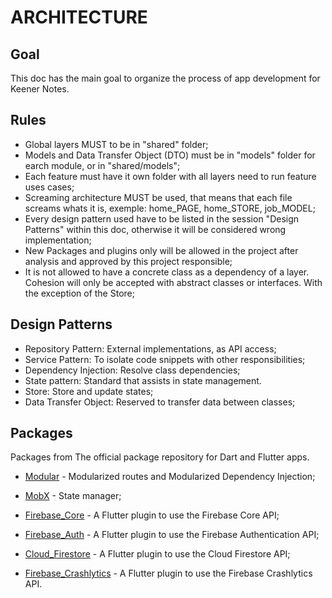 # ARCHITECTURE

## Goal
This doc has the main goal to organize the process of app development for Keener Notes.

## Rules
- Global layers MUST to be in "shared" folder;
- Models and Data Transfer Object (DTO) must be in "models" folder for earch module, or in "shared/models";
- Each feature must have it own folder with all layers need to run feature uses cases;
- Screaming architecture MUST be used, that means that each file screams whats it is, exemple: home_PAGE, home_STORE, job_MODEL;
- Every design pattern used have to be listed in the session "Design Patterns" within this doc, otherwise it will be considered wrong implementation;
- New Packages and plugins only will be allowed in the project after analysis and approved by this project responsible;
- It is not allowed to have a concrete class as a dependency of a layer. Cohesion will only be accepted with abstract classes or interfaces. With the exception of the Store;

## Design Patterns
- Repository Pattern: External implementations, as API access;
- Service Pattern: To isolate code snippets with other responsibilities;
- Dependency Injection: Resolve class dependencies;
- State pattern: Standard that assists in state management.
- Store: Store and update states;
- Data Transfer Object: Reserved to transfer data between classes;


## Packages
Packages from The official package repository for Dart and Flutter apps.


- [Modular] - Modularized routes and Modularized Dependency Injection;
- [MobX] - State manager;
- [Firebase_Core] - A Flutter plugin to use the Firebase Core API;
- [Firebase_Auth] - A Flutter plugin to use the Firebase Authentication API;
- [Cloud_Firestore] - A Flutter plugin to use the Cloud Firestore API;
- [Firebase_Crashlytics] - A Flutter plugin to use the Firebase Crashlytics API.


    [MobX]: <https://pub.dev/packages/mobx/>
    [Modular]: <https://pub.dev/packages/flutter_modular>
    [Firebase_Core]: <https://pub.dev/packages/firebase_core>
    [Firebase_Auth]: <https://pub.dev/packages/firebase_auth>
    [Cloud_Firestore]: <https://pub.dev/packages/cloud_firestore>
    [Firebase_Crashlytics]: <https://pub.dev/packages/firebase_crashlytics>
  
